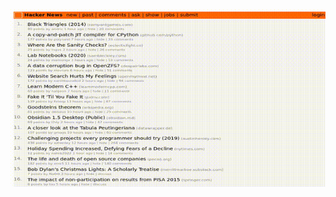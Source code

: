 
<!--@abc: browse({"url":"https://news.ycombinator.com/"}) -->

<img src="assets/browse_test_0.gif" />